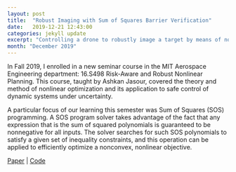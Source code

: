 ```yaml
---
layout: post
title:  "Robust Imaging with Sum of Squares Barrier Verification"
date:   2019-12-21 12:43:00
categories: jekyll update
excerpt: "Controlling a drone to robustly image a target by means of nonlinear optimization."
month: "December 2019"
---
```


In Fall 2019, I enrolled in a new seminar course in the MIT Aerospace Engineering department: 16.S498 Risk-Aware and Robust Nonlinear Planning. This course, taught by Ashkan Jasour, covered the theory and method of nonlinear optimization and its application to safe control of dynamic systems under uncertainty.

A particular focus of our learning this semester was Sum of Squares (SOS) programming. A SOS program solver takes advantage of the fact that any expression that is the sum of squared polynomials is guaranteed to be nonnegative for all inputs. The solver searches for such SOS polynomials to satisfy a given set of inequality constraints, and this operation can be applied to efficiently optimize a nonconvex, nonlinear objective.

[Paper](https://github.com/gmargo11/robust-imaging/blob/master/paper.pdf "Paper") \| [Code](https://github.com/gmargo11/robust-imaging "Code")